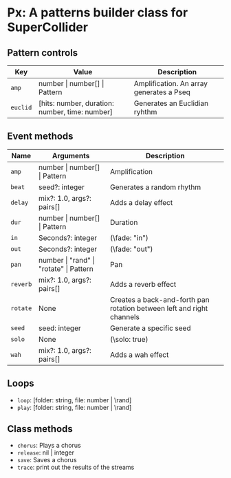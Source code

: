 # Px: A patterns builder class for SuperCollider

## Pattern controls

| Key      | Value                                          | Description                              |
| -------- | ---------------------------------------------- | ---------------------------------------- |
| `amp`    | number \| number[] \| Pattern                  | Amplification. An array generates a Pseq |
| `euclid` | [hits: number, duration: number, time: number] | Generates an Euclidian ryhthm            |

## Event methods

| Name     | Arguments                               | Description                                                           |
| -------- | --------------------------------------- | --------------------------------------------------------------------- |
| `amp`    | number \| number[] \| Pattern           | Amplification                                                         |
| `beat`   | seed?: integer                          | Generates a random rhythm                                             |
| `delay`  | mix?: 1.0, args?: pairs[]               | Adds a delay effect                                                   |
| `dur`    | number \| number[] \| Pattern           | Duration                                                              |
| `in`     | Seconds?: integer                       | (\fade: "in")                                                         |
| `out`    | Seconds?: integer                       | (\fade: "out")                                                        |
| `pan`    | number \| "rand" \| "rotate" \| Pattern | Pan                                                                   |
| `reverb` | mix?: 1.0, args?: pairs[]               | Adds a reverb effect                                                  |
| `rotate` | None                                    | Creates a back-and-forth pan rotation between left and right channels |
| `seed`   | seed: integer                           | Generate a specific seed                                              |
| `solo`   | None                                    | (\solo: true)                                                         |
| `wah`    | mix?: 1.0, args?: pairs[]               | Adds a wah effect                                                     |

## Loops

- `loop`: [folder: string, file: number | \rand]
- `play`: [folder: string, file: number | \rand]

## Class methods

- `chorus`: Plays a chorus
- `release`: nil | integer
- `save`: Saves a chorus
- `trace`: print out the results of the streams
